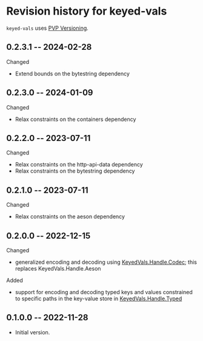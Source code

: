 # Revision history for keyed-vals

`keyed-vals` uses [PVP Versioning][1].

## 0.2.3.1 -- 2024-02-28

Changed

* Extend bounds on the bytestring dependency

## 0.2.3.0 -- 2024-01-09

Changed

* Relax constraints on the containers dependency

## 0.2.2.0 -- 2023-07-11

Changed

* Relax constraints on the http-api-data dependency
* Relax constraints on the bytestring dependency

## 0.2.1.0 -- 2023-07-11

Changed

* Relax constraints on the aeson dependency

## 0.2.0.0 -- 2022-12-15

Changed

* generalized encoding and decoding using [KeyedVals.Handle.Codec][]; this
  replaces KeyedVals.Handle.Aeson


Added

* support for encoding and decoding typed keys and values constrained to
  specific paths in the key-value store in [KeyedVals.Handle.Typed][]

## 0.1.0.0 -- 2022-11-28

* Initial version.

[1]: https://pvp.haskell.org
[KeyedVals.Handle.Typed]: https://hackage.haskell.org/package/keyed-vals/docs/KeyedVals-Handle.Typed.html
[KeyedVals.Handle.Codec]: https://hackage.haskell.org/package/keyed-vals/docs/KeyedVals-Handle.Codec.html
